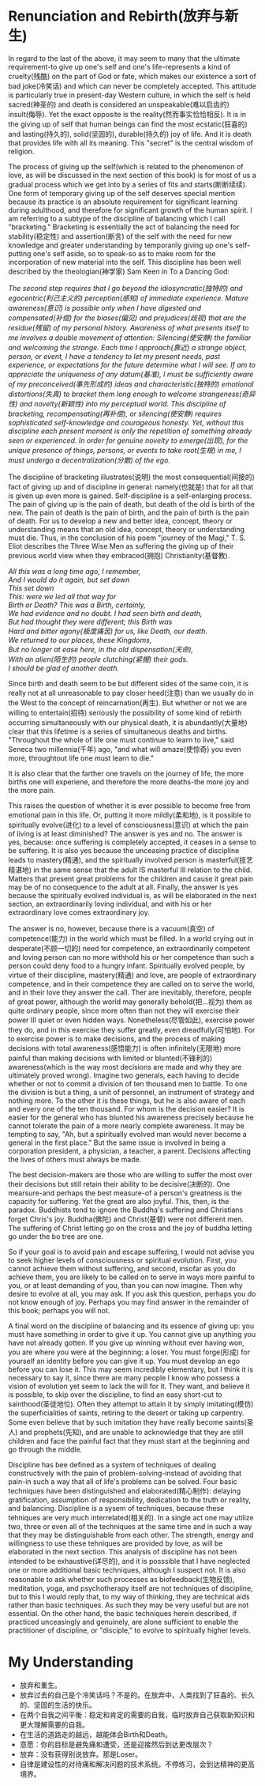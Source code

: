 # Renunciation and Rebirth(放弃与新生)
In regard to the last of the above, it may seem to many that the ultimate requirement-to give up one's self and one's life-represents a kind of cruelty(残酷) on the part of God or fate, which makes our existence a sort of bad joke(冷笑话) and which can never be completely accepted. This attitude is particularly true in present-day Western culture, in which the self is held sacred(神圣的) and death is considered an unspeakable(难以启齿的) insult(侮辱). Yet the exact opposite is the reality(然而事实恰恰相反). It is in the giving up of self that human beings can find the most ecstatic(狂喜的) and lasting(持久的), solid(坚固的), durable(持久的) joy of life. And it is death that provides life with all its meaning. This "secret" is the central wisdom of religion.


The process of giving up the self(which is related to the phenomenon of love, as will be discussed in the next section of this book) is for most of us a gradual process which we get into by a series of fits and starts(断断续续). One form of temporary giving up of the self deserves special mention because its practice is an absolute requirement for significant learning during adulthood, and therefore for significant growth of the human spirit. I am referring to a subtype of the discipline of balancing which I call "bracketing." Bracketing is essentially the act of balancing the need for stability(稳定性) and assertion(断言) of the self with the need for new knowledge and greater understanding by temporarily giving up one's self-putting one's self aside, so to speak-so as to make room for the incorporation of new material into the self. This discipline has been well described by the theologian(神学家) Sam Keen in To a Dancing God:  

*The second step requires that I go beyond the idiosyncratic(独特的) and egocentric(利己主义的) perception(感知) of immediate experience. Mature awareness(意识) is possible only when I have digested and compensated(补偿) for the biases(偏见) and prejudices(歧视) that are the residue(残留) of my personal history. Awareness of what presents itself to me involves a double movement of attention: Silencing(使安静) the familiar and welcoming the strange. Each time I approach(靠近) a strange object, person, or event, I have a tendency to let my present needs, past experience, or expectations for the future determine what I will see. If am to appreciate the uniqueness of any datum(基准), I must be sufficiently aware of my preconceived(事先形成的) ideas and characteristic(独特的) emotional distortions(失真) to bracket them long enough to welcome strangeness(奇异性) and novelty(新颖性) into my perceptual world. This discipline of bracketing, recompensating(再补偿), or silencing(使安静) requires sophisticated self-knowledge and courageous honesty. Yet, without this discipline each present moment is only the repetition of something already seen or experienced. In order for genuine novelty to emerge(出现), for the unique presence of things, persons, or events to take root(生根) in me, I must undergo a decentralization(分散) of the ego.*


The discipline of bracketing illustrates(说明) the most consequential(间接的) fact of giving up and of discipline in general: namely(也就是) that for all that is given up even more is gained. Self-discipline is a self-enlarging process. The pain of giving up is the pain of death, but death of the old is birth of the new. The pain of death is the pain of birth, and the pain of birth is the pain of death. For us to develop a new and better idea, concept, theory or understanding means that an old idea, concept, theory or understanding must die. Thus, in the conclusion of his poem "journey of the Magi," T. S. Eliot describes the Three Wise Men as suffering the giving up of their previous world view when they embraced(拥抱) Christianity(基督教).  

*All this was a long time ago, I remember,  
And I would do it again, but set down  
This set down  
This: were we led all that way for  
Birth or Death? This was a Birth, certainly,  
We had evidence and no doubt. I had seen birth and death,  
But had thought they were different; this Birth was  
Hard and bitter agony(极度痛苦) for us, like Death, our death.  
We returned to our places, these Kingdoms,  
But no longer at ease here, in the old dispensation(天命),  
With an alien(陌生的) people clutching(紧握) their gods.  
I should be glad of another death.*  

Since birth and death seem to be but different sides of the same coin, it is really not at all unreasonable to pay closer heed(注意) than we usually do in the West to the concept of reincarnation(再生). But whether or not we are willing to entertain(招待) seriously the possibility of some kind of rebirth occurring simultaneously with our physical death, it is abundantly(大量地) clear that this lifetime is a series of simultaneous deaths and births. "Throughout the whole of life one must continue to learn to live," said Seneca two millennia(千年) ago, "and what will amaze(使惊奇) you even more, throughtout life one must learn to die."


It is also clear that the farther one travels on the journey of life, the more births one will experiene, and therefore the more deaths-the more joy and the more pain.


This raises the question of whether it is ever possible to become free from emotional pain in this life. Or, putting it more mildly(柔和地), is it possible to spiritually evolve(进化) to a level of consciousness(意识) at which the pain of living is at least diminished? The answer is yes and no. The answer is yes, because: once suffering is completely accepted, it ceases in a sense to be suffering. It is also yes because the unceasing practice of discipline leads to mastery(精通), and the spiritually involved person is masterful(技艺精湛地) in the same sense that the adult IS masterful III relation to the child. Matters that present great problems for the children and cause it great pain may be of no consequence to the adult at all. Finally, the answer is yes because the spiritually evolved individual is, as will be elaborated in the next section, an extraordinarily loving individual, and with his or her extraordinary love comes extraordinary joy.


The answer is no, however, because there is a vacuum(真空) of competence(能力) in the world which must be filled. In a world crying out in desperate(不顾一切的) need for competence, an extraordinarily competent and loving person can no more withhold his or her competence than such a person could deny food to a hungry infant. Spiritually evolved people, by virtue of their discipline, mastery(精通) and love, are people of extraordinary competence, and in their competence they are called on to serve the world, and in their love they answer the call. Ther are inevitably, therefore, people of great power, although the world may generally behold(把...视为) them as quite ordinary people, since more often than not they will exercise their power III quiet or even hidden ways. Nonetheless(尽管如此), exercise power they do, and in this exercise they suffer greatly, even dreadfully(可怕地). For to exercise power is to make decisions, and the process of making decisions with total awareness(感悟能力) is often infinitely(无限地) more painful than making decisions with limited or blunted(不锋利的) awareness(which is the way most decisions are made and why they are ultimately proved wrong). Imagine two generals, each having to decide whether or not to commit a division of ten thousand men to battle. To one the division is but a thing, a unit of personnel, an instrument of strategy and nothing more. To the other it is these things, but he is also aware of each and every one of the ten thousand. For whom is the decision easier? It is easier for the general who has blunted his awareness precisely because he cannot tolerate the pain of a more nearly complete awareness. It may be tempting to say, "Ah, but a spiritually evolved man would never become a general in the first place." But the same issue is involved in being a corporation president, a physician, a teacher, a parent. Decisions affecting the lives of others must always be made.


The best decision-makers are those who are willing to suffer the most over their decisions but still retain their ability to be decisive(决断的). One mearsure-and perhaps the best measure-of a person's greatness is the capacity for suffering. Yet the great are also joyful. This, then, is the paradox. Buddhists tend to ignore the Buddha's suffering and Christians forget Chris's joy. Buddha(佛陀) and Christ(基督) were not different men. The suffering of Christ letting go on the cross and the joy of buddha letting go under the bo tree are one.


So if your goal is to avoid pain and escape suffering, I would not advise you to seek higher levels of consciousness or spiritual evolution. First, you cannot achieve them without suffering, and second, insofar as you do achieve them, you are likely to be called on to serve in ways more painful to you, or at least demanding of you, than you can now imagine. Then why desire to evolve at all, you may ask. If you ask this question, perhaps you do not know enough of joy. Perhaps you may find answer in the remainder of this book; perhaps you will not.


A final word on the discipline of balancing and its essence of giving up: you must have something in order to give it up. You cannot give up anything you have not already gotten. If you give up winning without ever having won, you are where you were at the beginning: a loser. You must forge(形成) for yourself an identity before you can give it up. You must develop an ego before you can lose it. This may seem incredibly elementary, but I think it is necessary to say it, since there are many people I know who possess a vision of evolution yet seem to lack the will for it. They want, and believe it is possible, to skip over the discipline, to find an easy short-cut to sainthood(圣徒地位). Often they attempt to attain it by simply imitating(模仿) the superficialities of saints, retiring to the desert or taking up carpentry. Some even believe that by such imitation they have really become saints(圣人) and prophets(先知), and are unable to acknowledge that they are still children and face the painful fact that they must start at the beginning and go through the middle.


Discipline has bee defined as a system of techniques of dealing constructively with the pain of problem-solving-instead of avoiding that pain-in such a way that all of life's problems can be solved. Four basic techniques have been distinguished and elaborated(精心制作): delaying gratification, assumption of responsibility, dedication to the truth or reality, and balancing. Discipline is a sysem of techniques, because these tehniques are very much interrelated(相关的). In a single act one may utilize two, three or even all of the techniques at the same time and in such a way that they may be distinguishable from each other. The strength, energy and willingness to use these tehniques are provided by love, as will be elaborated in the next section. This analysis of discipline has not been intended to be exhaustive(详尽的), and it is posssible that I have neglected one or more additional basic techniques, although I suspect not. It is also reasonable to ask whether such processes as biofeedback(生物反馈), meditation, yoga, and psychotherapy itself are not techniques of discipline, but to this I would reply that, to my way of thinking, they are technical aids rather than basic techniques. As such they may be very useful but are not essential. On the other hand, the basic techniques herein described, if practiced unceasingly and genuinely, are alone sufficient to enable the practitioner of discipline, or "disciple," to evolve to spiritually higher levels.
# My Understanding
* 放弃和重生。
* 放弃过去的自己是个冷笑话吗？不是的。在放弃中，人类找到了狂喜的、长久的、坚固的生活的快乐。
* 在两个自我之间平衡：稳定和肯定的需要的自我，临时放弃自己获取新知识和更大理解需要的自我。
* 在生活的道路走的越远，越能体会Birth和Death。
* 意愿：你的目标是避免痛和遭受，还是迎接然后到达更改层次？
* 放弃：没有获得别说放弃。那是Loser。
* 自律是建设性的对待痛和解决问题的技术系统。不停练习，会到达精神的更高境界。

